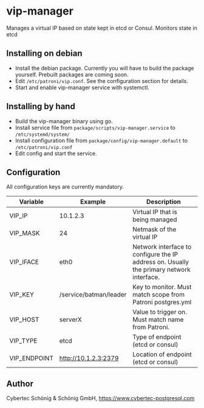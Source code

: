 # vip-manager

Manages a virtual IP based on state kept in etcd or Consul. Monitors state in etcd 

## Installing on debian

* Install the debian package. Currently you will have to build the package yourself. Prebuilt packages are coming soon.
* Edit `/etc/patroni/vip.conf`. See the configuration section for details.
* Start and enable vip-manager service with systemctl.

## Installing by hand

* Build the vip-manager binary using go. 
* Install service file from `package/scripts/vip-manager.service` to `/etc/systemd/system/`
* Install configuration file from `package/config/vip-manager.default` to `/etc/patroni/vip.conf`
* Edit config and start the service.

## Configuration

All configuration keys are currently mandatory.

| Variable  | Example  | Description                                                                              |
|-----------|----------|------------------------------------------------------------------------------------------|
| VIP_IP    | 10.1.2.3 | Virtual IP that is being managed                                                         |
| VIP_MASK  | 24       | Netmask of the virtual IP                                                                |
| VIP_IFACE | eth0     | Network interface to configure the IP address on. Usually the primary network interface. |
| VIP_KEY   | /service/batman/leader | Key to monitor. Must match  scope from Patroni postgres.yml                |
| VIP_HOST  | serverX  | Value to trigger on. Must match name from Patroni.                                       |
| VIP_TYPE  | etcd     | Type of endpoint (etcd or consul)                                                        |
| VIP_ENDPOINT | http://10.1.2.3:2379 | Location of endpoint (etcd or consul)                                     |

## Author

Cybertec Schönig & Schönig GmbH, https://www.cybertec-postgresql.com
